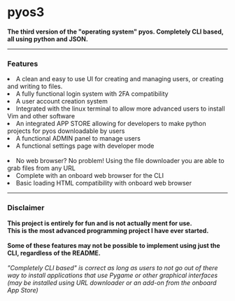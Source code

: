 # pyos3

**The third version of the "operating system" pyos. Completely CLI based, all using python and JSON.**
<hr>
<h3>Features</h3>
<li>A clean and easy to use UI for creating and managing users, or creating and writing to files.</li>
<li>A fully functional login system with 2FA compatibility</li>
<li>A user account creation system</li>
<li>Integrated with the linux terminal to allow more advanced users to install Vim and other software</li>
<li>An integrated APP STORE allowing for developers to make python projects for pyos downloadable by users</li>
<li>A functional ADMIN panel to manage users</li>
<li>A functional settings page with developer mode</li>
<br>
<li>No web browser? No problem! Using the file downloader you are able to grab files from any URL</li>
<li>Complete with an onboard web browser for the CLI</li>
<li>Basic loading HTML compatibility with onboard web browser</li>
<hr>
<h3>Disclaimer</h3>
<b>This project is entirely for fun and is not actually ment for use.<br>This is the most advanced programming project I have ever started.</b>
<br><br>
<b>Some of these features may not be possible to implement using just the CLI, regardless of the README.</b>
<br><br>
<i>"Completely CLI based" is correct as long as users to not go out of there way to install applications that use Pygame or other graphical interfaces (may be installed using URL downloader or an add-on from the onboard App Store)</i>
